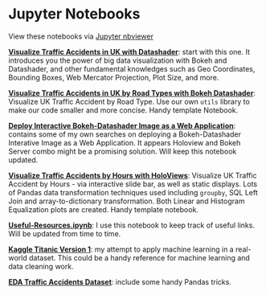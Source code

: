 # Jupyter Notebooks

View these notebooks via [Jupyter nbviewer](https://nbviewer.jupyter.org/)

**[Visualize Traffic Accidents in UK with Datashader](https://nbviewer.jupyter.org/github/Atlas7/visualize-traffic-accidents-in-uk/blob/master/notebooks/Visualize-Traffic-Accidents-in-UK-with-Datashader.ipynb)**: start with this one. It introduces you the power of big data visualization with Bokeh and Datashader, and other fundamental knowledges such as Geo Coordinates, Bounding Boxes, Web Mercator Projection, Plot Size, and more.

**[Visualize Traffic Accidents in UK by Road Types with Bokeh Datashader](https://nbviewer.jupyter.org/github/Atlas7/visualize-traffic-accidents-in-uk/blob/master/notebooks/Visualize-Traffic-Accidents-in-UK-by-Road-Types-With-Bokeh-Datashader.ipynb)**: Visualize UK Traffic Accident by Road Type. Use our own `utils` library to make our code smaller and more concise. Handy template Notebook.

**[Deploy Interactive Bokeh-Datashader Image as a Web Application](https://nbviewer.jupyter.org/github/Atlas7/visualize-traffic-accidents-in-uk/blob/master/notebooks/Deploy-Interactive-Bokeh-Datashader-Image-as-a-Web-Application.ipynb)**: contains some of my own searches on deploying a Bokeh-Datashader Interative Image as a Web Application. It appears Holoview and Bokeh Server combo might be a promising solution. Will keep this notebook updated.

**[Visualize Traffic Accidents by Hours with HoloViews](https://nbviewer.jupyter.org/github/Atlas7/visualize-traffic-accidents-in-uk/blob/master/notebooks/Visualize-Traffic-Accidents-by-Hours-with-HoloView.ipynb)**: Visualize UK Traffic Accident by Hours - via interactive slide bar, as well as static displays. Lots of Pandas data transformation techniques used including `groupby`, SQL Left Join and array-to-dictionary transformation. Both Linear and Histogram Equalization plots are created. Handy template notebook.

**[Useful-Resources.ipynb](https://nbviewer.jupyter.org/github/Atlas7/visualize-traffic-accidents-in-uk/blob/master/notebooks/Useful-Resources.ipynb)**: I use this notebook to keep track of useful links. Will be updated from time to time.

**[Kaggle Titanic Version 1](https://nbviewer.jupyter.org/github/Atlas7/visualize-traffic-accidents-in-uk/blob/master/notebooks/Kaggle-Titanic-Version-1.ipynb)**: my attempt to apply machine learning in a real-world dataset. This could be a handy reference for machine learning and data cleaning work.

**[EDA Traffic Accidents Dataset](https://nbviewer.jupyter.org/github/Atlas7/visualize-traffic-accidents-in-uk/blob/master/notebooks/Exploratory-Data-Analysis-Accidents-Dataset.ipynb)**: include some handy Pandas tricks.
